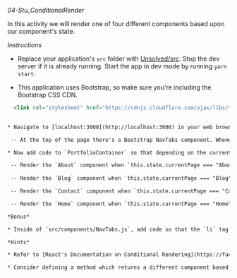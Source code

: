 *04-Stu_ConditionalRender*

In this activity we will render one of four different components based upon our component's state.

*Instructions*

* Replace your application's `src` folder with [Unsolved/src](Unsolved/src). Stop the dev server if it is already running. Start the app in dev mode by running `yarn start`.

* This application uses Bootstrap, so make sure you're including the Bootstrap CSS CDN.
 
 
```html
  <link rel="stylesheet" href="https://cdnjs.cloudflare.com/ajax/libs/twitter-bootstrap/4.0.0/css/bootstrap.min.css"/>```
  

* Navigate to [localhost:3000](http://localhost:3000) in your web browser and take a moment to study the rendered application.

 -- At the top of the page there's a Bootstrap NavTabs component. Whenever a nav element is clicked, the nav element goes into an "active" state. Whenever a nav item is clicked, it sets `this.state.currentPage` inside of `PortfolioContainer` to the selected navigation item.

* Now add code to `PortfolioContainer` so that depending on the currently selected page, a different component is rendered underneath the `NavTabs` component. Example:

 -- Render the `About` component when `this.state.currentPage === "About"`
 
 -- Render the `Blog` component when `this.state.currentPage === "Blog"`

 -- Render the `Contact` component when `this.state.currentPage === "Contact"`

 -- Render the `Home` component when `this.state.currentPage === "Home"`

*Bonus*

* Inside of `src/components/NavTabs.js`, add code so that the `li` tag for the `currentPage` has the "active" class. This component receives the `currentPage` via props.

*Hints*

* Refer to [React's Documentation on Conditional Rendering](https://facebook.github.io/react/docs/conditional-rendering.html) if you get stuck.

* Consider defining a method which returns a different component based on the value of `this.state.currentPage`.